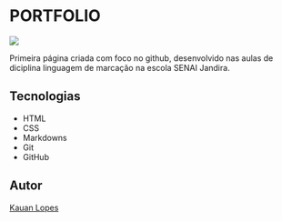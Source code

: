 # PORTFOLIO

![](./Preview/Captura%20de%20Tela%202025-02-24%20às%2010.12.41.png)

Primeira página criada com foco no github, desenvolvido nas aulas de diciplina linguagem de marcação na escola SENAI Jandira.

## Tecnologias 
* HTML
* CSS
* Markdowns
* Git
* GitHub

## Autor
[Kauan Lopes](https://www.linkedin.com/in/kauan-lopes-pereira-91b5a022a/)